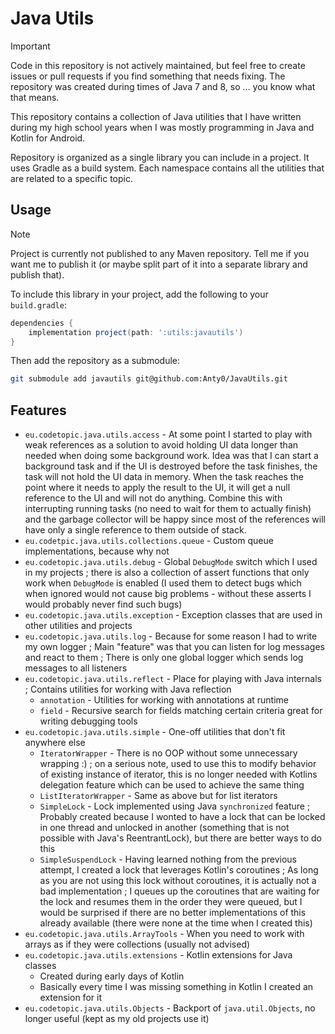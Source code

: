 # Java Utils

> [!IMPORTANT]
> Code in this repository is not actively maintained, but feel free to create issues or pull requests if you find something that needs fixing.
> The repository was created during times of Java 7 and 8, so ... you know what that means.

This repository contains a collection of Java utilities that I have written during my high school years when I was mostly programming in Java and Kotlin for Android.

Repository is organized as a single library you can include in a project. It uses Gradle as a build system. Each namespace contains all the utilities that are related to a specific topic.

## Usage

> [!NOTE]
> Project is currently not published to any Maven repository. Tell me if you want me to publish it (or maybe split part of it into a separate library and publish that).

To include this library in your project, add the following to your `build.gradle`:

```gradle
dependencies {
    implementation project(path: ':utils:javautils')
}
```

Then add the repository as a submodule:

```bash
git submodule add javautils git@github.com:Anty0/JavaUtils.git
```

## Features

- `eu.codetopic.java.utils.access` - At some point I started to play with weak references as a solution to avoid holding UI data longer than needed when doing some background work. Idea was that I can start a background task and if the UI is destroyed before the task finishes, the task will not hold the UI data in memory. When the task reaches the point where it needs to apply the result to the UI, it will get a null reference to the UI and will not do anything. Combine this with interrupting running tasks (no need to wait for them to actually finish) and the garbage collector will be happy since most of the references will have only a single reference to them outside of stack.
- `eu.codetpic.java.utils.collections.queue` - Custom queue implementations, because why not
- `eu.codetopic.java.utils.debug` - Global `DebugMode` switch which I used in my projects ; there is also a collection of assert functions that only work when `DebugMode` is enabled (I used them to detect bugs which when ignored would not cause big problems - without these asserts I would probably never find such bugs)
- `eu.codetopic.java.utils.exception` - Exception classes that are used in other utilities and projects
- `eu.codetopic.java.utils.log` - Because for some reason I had to write my own logger ; Main "feature" was that you can listen for log messages and react to them ; There is only one global logger which sends log messages to all listeners
- `eu.codetopic.java.utils.reflect` - Place for playing with Java internals ; Contains utilities for working with Java reflection
  - `annotation` - Utilities for working with annotations at runtime
  - `field` - Recursive search for fields matching certain criteria great for writing debugging tools
- `eu.codetopic.java.utils.simple` - One-off utilities that don't fit anywhere else
  - `IteratorWrapper` - There is no OOP without some unnecessary wrapping :) ; on a serious note, used to use this to modify behavior of existing instance of iterator, this is no longer needed with Kotlins delegation feature which can be used to achieve the same thing
  - `ListIteratorWrapper` - Same as above but for list iterators
  - `SimpleLock` - Lock implemented using Java `synchronized` feature ; Probably created because I wonted to have a lock that can be locked in one thread and unlocked in another (something that is not possible with Java's ReentrantLock), but there are better ways to do this
  - `SimpleSuspendLock` - Having learned nothing from the previous attempt, I created a lock that leverages Kotlin's coroutines ; As long as you are not using this lock without coroutines, it is actually not a bad implementation ; I queues up the coroutines that are waiting for the lock and resumes them in the order they were queued, but I would be surprised if there are no better implementations of this already available (there were none at the time when I created this)
- `eu.codetopic.java.utils.ArrayTools` - When you need to work with arrays as if they were collections (usually not advised)
- `eu.codetopic.java.utils.extensions` - Kotlin extensions for Java classes
  - Created during early days of Kotlin
  - Basically every time I was missing something in Kotlin I created an extension for it
- `eu.codetopic.java.utils.Objects` - Backport of `java.util.Objects`, no longer useful (kept as my old projects use it)
